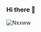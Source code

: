 ### Hi there 👋

<!--
**Nxxww/Nxxww** is a ✨ _special_ ✨ repository because its `README.md` (this file) appears on your GitHub profile.

Here are some ideas to get you started:

- 🔭 I’m currently working on ...
- 🌱 I’m currently learning ...
- 👯 I’m looking to collaborate on ...
- 🤔 I’m looking for help with ...
- 💬 Ask me about ...
- 📫 How to reach me: ...
- 😄 Pronouns: ...
- ⚡ Fun fact: ...
-->

<p><img align="" src="https://github-readme-stats.vercel.app/api?username=Nxxww&count_private=true&show_icons=true&theme=dark" alt="Nxxww" /></p>
